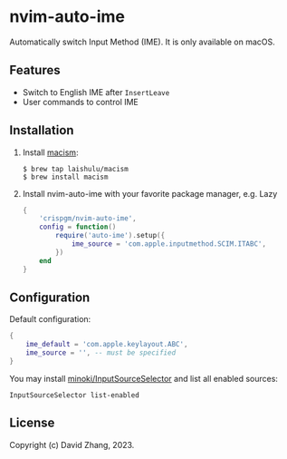 # nvim-auto-ime

Automatically switch Input Method (IME). It is only available on macOS.

## Features

- Switch to English IME after `InsertLeave`
- User commands to control IME

## Installation

1. Install [macism](https://github.com/laishulu/macism):
    ```shell
    $ brew tap laishulu/macism
    $ brew install macism
    ```
2. Install nvim-auto-ime with your favorite package manager, e.g. Lazy
    ```lua
    {
        'crispgm/nvim-auto-ime',
        config = function()
            require('auto-ime').setup({
                ime_source = 'com.apple.inputmethod.SCIM.ITABC',
            })
        end
    }
    ```

## Configuration

Default configuration:
```lua
{
    ime_default = 'com.apple.keylayout.ABC',
    ime_source = '', -- must be specified
}
```

You may install [minoki/InputSourceSelector](https://github.com/minoki/InputSourceSelector) and list all enabled sources:
```shell
InputSourceSelector list-enabled
```

## License

Copyright (c) David Zhang, 2023.

